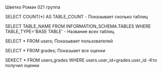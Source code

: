 Шветко Роман 021 группа

SELECT COUNT(*) AS TABLE_COUNT - Показывает сколько таблиц

SELECT TABLE_NAME FROM INFORMATION_SCHEMA.TABLES WHERE TABLE_TYPE='BASE TABLE' - Название всех таблиц

SELECT * FROM users; Показывает пользователей

SELECT * FROM grades; Показыает все оценки

SEKECT * FROM users,grades WHERE users.user_id=grades.user_id -Кто получил оценки
